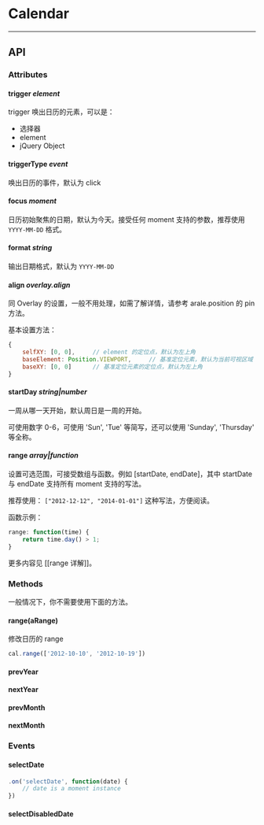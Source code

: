 # Calendar

-------------

## API


### Attributes

#### trigger *element*

trigger 唤出日历的元素，可以是：

- 选择器
- element
- jQuery Object


#### triggerType *event*

唤出日历的事件，默认为 click

#### focus *moment*

日历初始聚焦的日期，默认为今天。接受任何 moment 支持的参数，推荐使用 ``YYYY-MM-DD`` 格式。

#### format *string*

输出日期格式，默认为 ``YYYY-MM-DD``

#### align *overlay.align*

同 Overlay 的设置，一般不用处理，如需了解详情，请参考 arale.position 的 pin 方法。

基本设置方法：

```javascript
{
    selfXY: [0, 0],     // element 的定位点，默认为左上角
    baseElement: Position.VIEWPORT,     // 基准定位元素，默认为当前可视区域
    baseXY: [0, 0]      // 基准定位元素的定位点，默认为左上角
}
```

#### startDay *string|number*

一周从哪一天开始，默认周日是一周的开始。

可使用数字 0-6，可使用 'Sun', 'Tue' 等简写，还可以使用 'Sunday', 'Thursday' 等全称。

#### range *array|function*

设置可选范围，可接受数组与函数。例如 [startDate, endDate]，其中 startDate 与 endDate 支持所有 moment 支持的写法。

推荐使用： ``["2012-12-12", "2014-01-01"]`` 这种写法，方便阅读。

函数示例：

```javascript
range: function(time) {
    return time.day() > 1;
}
```

更多内容见 [[range 详解]]。 


### Methods

一般情况下，你不需要使用下面的方法。

#### range(aRange)

修改日历的 range

```javascript
cal.range(['2012-10-10', '2012-10-19'])
```

#### prevYear

#### nextYear

#### prevMonth

#### nextMonth


### Events

#### selectDate

```javascript
.on('selectDate', function(date) {
    // date is a moment instance
})
```

#### selectDisabledDate

